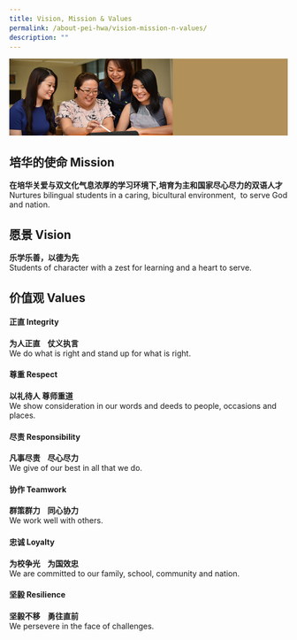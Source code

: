 ```yaml
---
title: Vision, Mission & Values
permalink: /about-pei-hwa/vision-mission-n-values/
description: ""
---
```

![](/images/Website%20Banners%20Subpage/948x260%20masterhead%20-%20About%20Pei%20Hwa4.jpg)
## 培华的使命 Mission
**在培华关爱与双文化气息浓厚的学习环境下,培育为主和国家尽心尽力的双语人才**Nurtures bilingual students in a caring, bicultural environment,  to serve God and nation.

## 愿景 Vision
**乐学乐善，以德为先** <br>
Students of character with a zest for learning and a heart to serve.

  

## 价值观 Values

#### 正直 Integrity

**为人正直    仗义执言** <br>
We do what is right and stand up for what is right.  


#### 尊重 Respect

**以礼待人    尊师重道** <br>
We show consideration in our words and deeds to people, occasions and places.

  

#### 尽责 Responsibility

**凡事尽责    尽心尽力** <br>
We give of our best in all that we do.

  

  

#### 协作 Teamwork  

**群策群力    同心协力** <br>
We work well with others.

  

  

#### 忠诚 Loyalty

**为校争光    为国效忠** <br>
We are committed to our family, school, community and nation.

  

  

#### 坚毅 Resilience

**坚毅不移    勇往直前** <br>
We persevere in the face of challenges.
